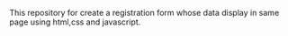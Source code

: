 This repository for create a registration form whose data display in same page using html,css and javascript.
